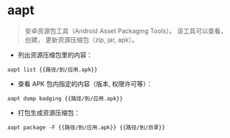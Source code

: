 # aapt

> 安卓资源包工具（Android Asset Packaging Tools）。
> 该工具可以查看，创建， 更新资源压缩包（zip, jar, apk）。

- 列出资源压缩包里的内容：

`aapt list {{路径/到/应用.apk}}`

- 查看 APK 包内指定的内容（版本, 权限许可等）：

`aapt dump badging {{路径/到/应用.apk}}`

- 打包生成资源压缩包：

`aapt package -F {{路径/到/应用.apk}} {{路径/到/目录}}`
